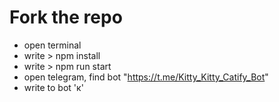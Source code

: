 # Fork the repo 
- open terminal 
- write > npm install 
- write > npm run start 
- open telegram, find bot "https://t.me/Kitty_Kitty_Catify_Bot" 
- write to bot 'к' 
